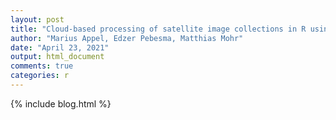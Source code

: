 ```yaml
---
layout: post
title: "Cloud-based processing of satellite image collections in R using STAC, COGs, and on-demand data cubes"
author: "Marius Appel, Edzer Pebesma, Matthias Mohr"
date: "April 23, 2021"
output: html_document
comments: true
categories: r
---
```

{% include blog.html %}
